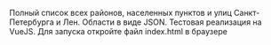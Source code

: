 Полный список всех районов, населенных пунктов и улиц Санкт-Петербурга и Лен. Области в виде JSON. Тестовая реализация на VueJS.
Для запуска откройте файл index.html в браузере

